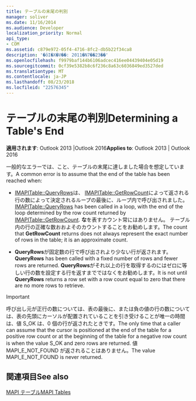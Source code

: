 ```yaml
---
title: テーブルの末尾の判別
manager: soliver
ms.date: 11/16/2014
ms.audience: Developer
localization_priority: Normal
api_type:
- COM
ms.assetid: c879e972-05f4-4716-8fc2-db5b22f34ca8
description: '�ŏI�X�V��: 2011�N7��23��'
ms.openlocfilehash: f9979baf144b6106adcec416ee04439404e05d19
ms.sourcegitcommit: 0cf39e5382b8c6f236c8a63c6036849ed3527ded
ms.translationtype: MT
ms.contentlocale: ja-JP
ms.lasthandoff: 08/23/2018
ms.locfileid: "22576345"
---
```

# <a name="determining-a-tables-end"></a><span data-ttu-id="7c982-103">テーブルの末尾の判別</span><span class="sxs-lookup"><span data-stu-id="7c982-103">Determining a Table's End</span></span>

  
  
<span data-ttu-id="7c982-104">**適用されます**: Outlook 2013 |Outlook 2016</span><span class="sxs-lookup"><span data-stu-id="7c982-104">**Applies to**: Outlook 2013 | Outlook 2016</span></span> 
  
 <span data-ttu-id="7c982-105">一般的なエラーでは、こと、テーブルの末尾に達しました場合を想定しています。</span><span class="sxs-lookup"><span data-stu-id="7c982-105">A common error is to assume that the end of the table has been reached when:</span></span> 
  
- <span data-ttu-id="7c982-106">[IMAPITable::QueryRows](imapitable-queryrows.md)は、 [IMAPITable::GetRowCount](imapitable-getrowcount.md)によって返される行の数によって決定されるループの最後に、ループ内で呼び出されました。</span><span class="sxs-lookup"><span data-stu-id="7c982-106">[IMAPITable::QueryRows](imapitable-queryrows.md) has been called in a loop, with the end of the loop determined by the row count returned by [IMAPITable::GetRowCount](imapitable-getrowcount.md).</span></span> <span data-ttu-id="7c982-107">**な**を表すカウント常にはありません。 テーブル内の行の正確な数おおよそのカウントすることをお勧めします。</span><span class="sxs-lookup"><span data-stu-id="7c982-107">The count that **GetRowCount** returns does not always represent the exact number of rows in the table; it is an approximate count.</span></span> 
    
- <span data-ttu-id="7c982-108">**QueryRows**が固定数の行で呼び出されより少ない行が返されます。</span><span class="sxs-lookup"><span data-stu-id="7c982-108">**QueryRows** has been called with a fixed number of rows and fewer rows are returned.</span></span> <span data-ttu-id="7c982-109">**QueryRows**がそれ以上の行を取得するのにはゼロに等しい行の数を設定する行を返すまでではなくをお勧めします。</span><span class="sxs-lookup"><span data-stu-id="7c982-109">It is not until **QueryRows** returns a row set with a row count equal to zero that there are no more rows to retrieve.</span></span> 
    
> [!IMPORTANT]
> <span data-ttu-id="7c982-110">呼び出し元が正行の数については、表の最後に、または負の値の行の数については、表の先頭にカーソルが配置されていることを引き受けることが唯一の時間は、値 S_OK は、0 個の行が返されたときです。</span><span class="sxs-lookup"><span data-stu-id="7c982-110">The only time that a caller can assume that the cursor is positioned at the end of the table for a positive row count or at the beginning of the table for a negative row count is when the value S_OK and zero rows are returned.</span></span> <span data-ttu-id="7c982-111">値 MAPI_E_NOT_FOUND が返されることはありません。</span><span class="sxs-lookup"><span data-stu-id="7c982-111">The value MAPI_E_NOT_FOUND is never returned.</span></span> 
  
## <a name="see-also"></a><span data-ttu-id="7c982-112">関連項目</span><span class="sxs-lookup"><span data-stu-id="7c982-112">See also</span></span>



[<span data-ttu-id="7c982-113">MAPI テーブル</span><span class="sxs-lookup"><span data-stu-id="7c982-113">MAPI Tables</span></span>](mapi-tables.md)

